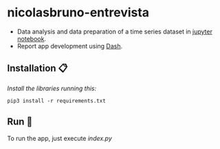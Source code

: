 # nicolasbruno-entrevista
 
- Data analysis and data preparation of a time series dataset in [jupyter notebook](https://github.com/NicoB24/nicolasbruno-entrevista/blob/main/data/exploratory_data_analysis_and_data_preparation.ipynb).
- Report app development using [Dash](https://plotly.com/dash/).

## Installation 📋

_Install the libraries running this:_

```
pip3 install -r requirements.txt
```

## Run 🚀
To run  the app, just execute _index.py_
